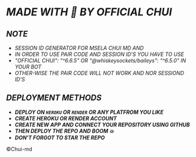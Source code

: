# *MADE WITH 🤍 BY OFFICIAL CHUI*


## *NOTE*
- *SESSION ID GENERATOR FOR MSELA CHUI MD AND*
- *IN ORDER TO USE PAIR CODE AND SESSION ID'S YOU HAVE TO USE*
- *"OFFICIAL CHUI": "^6.6.5" OR "@whiskeysockets/baileys": "^6.5.0" IN YOUR BOT*
- *OTHER-WISE THE PAIR CODE WILL NOT WORK AND NOR SESSIOND ID'S*


## *DEPLOYMENT METHODS*
- ***DEPLOY ON `HEROKU` OR `RENDER` OR ANY PLATFROM YOU LIKE***
- ***CREATE HEROKU OR RENDER ACCOUNT***
- ***CREATE NEW APP AND CONNECT YOUR REPOSITORY USING GITHUB***
- ***THEN DEPLOY THE REPO AND BOOM 💥***
- ***DON'T FORGOT TO STAR THE REPO***


©Chui-md
